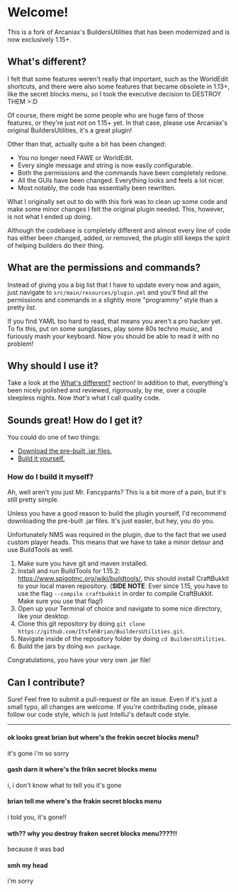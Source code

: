 # Welcome!
This is a fork of Arcaniax's BuildersUtilities that has been modernized and is
now exclusively 1.15+.

## What's different?
I felt that some features weren't really that important, such as the WorldEdit 
shortcuts, and there were also some features that became obsolete in 1.13+,
like the secret blocks menu, so I took the executive decision to DESTROY THEM >:D

Of course, there might be some people who are huge fans of those features, or
they're just not on 1.15+ yet. In that case, please use Arcaniax's original
BuildersUtilities, it's a great plugin!

Other than that, actually quite a bit has been changed:
- You no longer need FAWE or WorldEdit.
- Every single message and string is now easily configurable.
- Both the permissions and the commands have been completely redone.
- All the GUIs have been changed. Everything looks and feels a lot nicer.
- Most notably, the code has essentially been rewritten.

What I originally set out to do with this fork was to clean up some code and
make some minor changes I felt the original plugin needed. This, however,
is not what I ended up doing.

Although the codebase is completely different and almost every line of code has
either been changed, added, or removed, the plugin still keeps the spirit of
helping builders do their thing.

## What are the permissions and commands?
Instead of giving you a big list that I have to update every now and again,
just navigate to `src/main/resources/plugin.yml` and you'll find all the
permissions and commands in a slightly more "programmy" style than a pretty list.

If you find YAML too hard to read, that means you aren't a pro hacker yet.
To fix this, put on some sunglasses, play some 80s techno music, and
furiously mash your keyboard. Now you should be able to read it with no problem!

## Why should I use it?
Take a look at the [What's different?](#whats-different) section! In addition
to that, everything's been nicely polished and reviewed, rigorously, by me,
over a couple sleepless nights. Now *that's* what I call quality code.

## Sounds great! How do I get it?
You could do one of two things:
- [Download the pre-built .jar files.](https://github.com/ItsTehBrian/BuildersUtilities/releases)
- [Build it yourself.](#how-do-i-build-it-myself)

### How do I build it myself?
Ah, well aren't you just Mr. Fancypants? This is a bit
more of a pain, but it's still pretty simple.

Unless you have a good reason to build the plugin yourself, I'd recommend
downloading the pre-built .jar files. It's just easier, but hey, you do you.

Unfortunately NMS was required in the plugin, due to the fact that we used
custom player heads. This means that we have to take a minor detour and
use BuildTools as well.

1. Make sure you have git and maven installed.
2. Install and run BuildTools for 1.15.2: https://www.spigotmc.org/wiki/buildtools/,
this should install CraftBukkit to your local maven repository.
(**SIDE NOTE**: Ever since 1.15, you have to use the flag `--compile craftbukkit` in order
to compile CraftBukkit. Make sure you use that flag!)
3. Open up your Terminal of choice and navigate to some nice directory, like
your desktop.
4. Clone this git repository by doing `git clone https://github.com/ItsTehBrian/BuildersUtilities.git`.
5. Navigate inside of the repository folder by doing `cd BuildersUtilities`.
6. Build the jars by doing `mvn package`.

Congratulations, you have your very own .jar file!

## Can I contribute?
Sure! Feel free to submit a pull-request or file an issue. Even if it's just a small typo,
all changes are welcome. If you're contributing code, please follow our code style,
which is just IntelliJ's default code style.

---

#### ok looks great brian but where's the frekin secret blocks menu?
it's gone i'm so sorry

#### gash darn it where's the frikn secret blocks menu
i, i don't know what to tell you it's gone

#### brian tell me where's the frakin secret blocks menu
i told you, it's gone!!

#### wth?? why you destroy fraken secret blocks menu????!!
because it was bad

#### smh my head
i'm sorry
